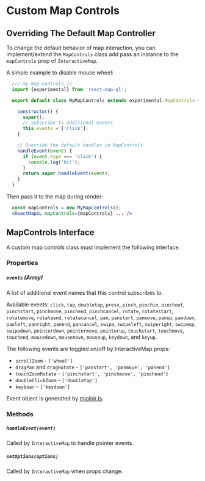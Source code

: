 # Custom Map Controls

## Overriding The Default Map Controller

To change the default behavior of map interaction, you can implement/extend the `MapControls`
class add pass an instance to the `mapControls` prop of `InteractiveMap`.

A simple example to disable mouse wheel:
```js
  /// my-map-controls.js
  import {experimental} from 'react-map-gl';

  export default class MyMapControls extends experimental.MapControls {

    constructor() {
      super();
      // subscribe to additional events
      this.events = ['click'];
    }

    // Override the default handler in MapControls
    handleEvent(event) {
      if (event.type === 'click') {
        console.log('hi!');
      }
      return super.handleEvent(event);
    }
  }
```
Then pass it to the map during render:
```jsx
  const mapControls = new MyMapControls();
  <ReactMapGL mapControls={mapControls} ... />
```


## MapControls Interface

A custom map controls class must implement the following interface:

### Properties

##### `events` (Array)

A list of additional event names that this control subscribes to.

Available events: `click`, `tap`, `doubletap`, `press`, `pinch`, `pinchin`, `pinchout`, `pinchstart`, `pinchmove`, `pinchend`, `pinchcancel`, `rotate`, `rotatestart`, `rotatemove`, `rotateend`, `rotatecancel`, `pan`, `panstart`, `panmove`, `panup`, `pandown`, `panleft`, `panright`, `panend`, `pancancel`, `swipe`, `swipeleft`, `swiperight`, `swipeup`, `swipedown`, `pointerdown`, `pointermove`, `pointerup`, `touchstart`, `touchmove`, `touchend`, `mousedown`, `mousemove`, `mouseup`, `keydown`, and `keyup`.

The following events are toggled on/off by InteractiveMap props: 

- `scrollZoom` - `['wheel']`
- `dragPan` and `dragRotate` - `['panstart', 'panmove', 'panend']`
- `touchZoomRotate` - `['pinchstart', 'pinchmove', 'pinchend']`
- `doubleClickZoom` - `['doubletap']`
- `keyboar` - `['keydown']`

Event object is generated by [mjolnir.js](https://github.com/uber-web/mjolnir.js/blob/master/docs/api-reference/event-manager.md).

### Methods

##### `handleEvent(event)`

Called by `InteractiveMap` to handle pointer events.

##### `setOptions(options)`

Called by `InteractiveMap` when props change.


